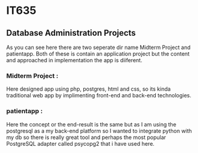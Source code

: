 # IT635
## Database Administration Projects
As you can see here there are two seperate dir name Midterm Project and patientapp. Both of these is contain an application project but the content and approached in implementation the app is diiferent.
### Midterm Project :
 Here designed app using php, postgres, html and css, so its kinda traditional web app by implimenting front-end and back-end technologies.
### patientapp :
Here the concept or the end-result is the same but as I am using the postgresql as a my back-end platform so I wanted to integrate python with my db so there is really great
tool and perhaps the most popular PostgreSQL adapter called psycopg2 that i have used here. 
